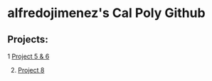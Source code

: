 # alfredojimenez's Cal Poly Github
## Projects:

1 [Project 5 & 6](https://github.com/alfredoj11/alfredojimenez/blob/main/Project%205%20and%206.pdf)

2. [Project 8](file:///C:/Users/19092/Downloads/Project%208%20model%20exploration.pdf)
